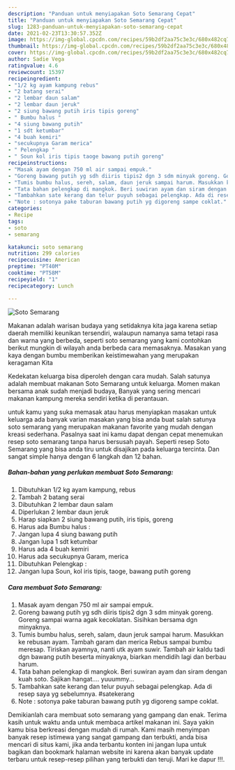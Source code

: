 ```yaml
---
description: "Panduan untuk menyiapakan Soto Semarang Cepat"
title: "Panduan untuk menyiapakan Soto Semarang Cepat"
slug: 1283-panduan-untuk-menyiapakan-soto-semarang-cepat
date: 2021-02-23T13:30:57.352Z
image: https://img-global.cpcdn.com/recipes/59b2df2aa75c3e3c/680x482cq70/soto-semarang-foto-resep-utama.jpg
thumbnail: https://img-global.cpcdn.com/recipes/59b2df2aa75c3e3c/680x482cq70/soto-semarang-foto-resep-utama.jpg
cover: https://img-global.cpcdn.com/recipes/59b2df2aa75c3e3c/680x482cq70/soto-semarang-foto-resep-utama.jpg
author: Sadie Vega
ratingvalue: 4.6
reviewcount: 15397
recipeingredient:
- "1/2 kg ayam kampung rebus"
- "2 batang serai"
- "2 lembar daun salam"
- "2 lembar daun jeruk"
- "2 siung bawang putih iris tipis goreng"
- " Bumbu halus "
- "4 siung bawang putih"
- "1 sdt ketumbar"
- "4 buah kemiri"
- "secukupnya Garam merica"
- " Pelengkap "
- " Soun kol iris tipis taoge bawang putih goreng"
recipeinstructions:
- "Masak ayam dengan 750 ml air sampai empuk."
- "Goreng bawang putih yg sdh diiris tipis2 dgn 3 sdm minyak goreng. Goreng sampai warna agak kecoklatan. Sisihkan bersama dgn minyaknya."
- "Tumis bumbu halus, sereh, salam, daun jeruk sampai harum. Masukkan ke rebusan ayam. Tambah garam dan merica Rebus sampai bumbu meresap. Tiriskan ayamnya, nanti utk ayam suwir. Tambah air kaldu tadi dgn bawang putih beserta minyaknya, biarkan mendidih lagi dan berbau harum."
- "Tata bahan pelengkap di mangkok. Beri suwiran ayam dan siram dengan kuah soto. Sajikan hangat.... yuuummy..."
- "Tambahkan sate kerang dan telur puyuh sebagai pelengkap. Ada di resep saya yg sebelumnya. #satekerang"
- "Note : sotonya pake taburan bawang putih yg digoreng sampe coklat."
categories:
- Recipe
tags:
- soto
- semarang

katakunci: soto semarang 
nutrition: 299 calories
recipecuisine: American
preptime: "PT40M"
cooktime: "PT58M"
recipeyield: "1"
recipecategory: Lunch

---
```



![Soto Semarang](https://img-global.cpcdn.com/recipes/59b2df2aa75c3e3c/680x482cq70/soto-semarang-foto-resep-utama.jpg)

Makanan adalah warisan budaya yang setidaknya kita jaga karena setiap daerah memiliki keunikan tersendiri, walaupun namanya sama tetapi rasa dan warna yang berbeda, seperti soto semarang yang kami contohkan berikut mungkin di wilayah anda berbeda cara memasaknya. Masakan yang kaya dengan bumbu memberikan keistimewahan yang merupakan keragaman Kita



Kedekatan keluarga bisa diperoleh dengan cara mudah. Salah satunya adalah membuat makanan Soto Semarang untuk keluarga. Momen makan bersama anak sudah menjadi budaya, Banyak yang sering mencari makanan kampung mereka sendiri ketika di perantauan.

untuk kamu yang suka memasak atau harus menyiapkan masakan untuk keluarga ada banyak varian masakan yang bisa anda buat salah satunya soto semarang yang merupakan makanan favorite yang mudah dengan kreasi sederhana. Pasalnya saat ini kamu dapat dengan cepat menemukan resep soto semarang tanpa harus bersusah payah.
Seperti resep Soto Semarang yang bisa anda tiru untuk disajikan pada keluarga tercinta. Dan sangat simple hanya dengan 6 langkah dan 12 bahan.


<!--inarticleads1-->

##### Bahan-bahan yang perlukan membuat Soto Semarang:

1. Dibutuhkan 1/2 kg ayam kampung, rebus
1. Tambah 2 batang serai
1. Dibutuhkan 2 lembar daun salam
1. Diperlukan 2 lembar daun jeruk
1. Harap siapkan 2 siung bawang putih, iris tipis, goreng
1. Harus ada  Bumbu halus :
1. Jangan lupa 4 siung bawang putih
1. Jangan lupa 1 sdt ketumbar
1. Harus ada 4 buah kemiri
1. Harus ada secukupnya Garam, merica
1. Dibutuhkan  Pelengkap :
1. Jangan lupa  Soun, kol iris tipis, taoge, bawang putih goreng




<!--inarticleads2-->

##### Cara membuat  Soto Semarang:

1. Masak ayam dengan 750 ml air sampai empuk.
1. Goreng bawang putih yg sdh diiris tipis2 dgn 3 sdm minyak goreng. Goreng sampai warna agak kecoklatan. Sisihkan bersama dgn minyaknya.
1. Tumis bumbu halus, sereh, salam, daun jeruk sampai harum. Masukkan ke rebusan ayam. Tambah garam dan merica Rebus sampai bumbu meresap. Tiriskan ayamnya, nanti utk ayam suwir. Tambah air kaldu tadi dgn bawang putih beserta minyaknya, biarkan mendidih lagi dan berbau harum.
1. Tata bahan pelengkap di mangkok. Beri suwiran ayam dan siram dengan kuah soto. Sajikan hangat.... yuuummy...
1. Tambahkan sate kerang dan telur puyuh sebagai pelengkap. Ada di resep saya yg sebelumnya. #satekerang
1. Note : sotonya pake taburan bawang putih yg digoreng sampe coklat.




Demikianlah cara membuat soto semarang yang gampang dan enak. Terima kasih untuk waktu anda untuk membaca artikel makanan ini. Saya yakin kamu bisa berkreasi dengan mudah di rumah. Kami masih menyimpan banyak resep istimewa yang sangat gampang dan terbukti, anda bisa mencari di situs kami, jika anda terbantu konten ini jangan lupa untuk bagikan dan bookmark halaman website ini karena akan banyak update terbaru untuk resep-resep pilihan yang terbukti dan teruji. Mari ke dapur !!!. 
